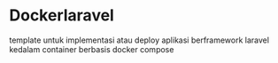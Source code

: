 # Dockerlaravel

template untuk implementasi atau deploy aplikasi berframework laravel kedalam container berbasis docker compose
